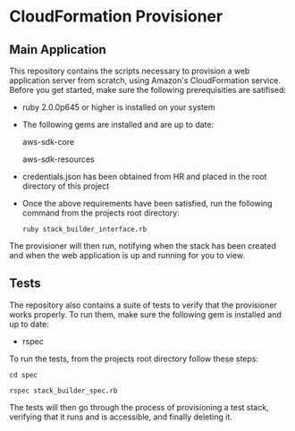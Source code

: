 # CloudFormation Provisioner

## Main Application

This repository contains the scripts necessary to provision a web application server
from scratch, using Amazon's CloudFormation service. Before you get started, make
sure the following prerequisities are satifised:

- ruby 2.0.0p645 or higher is installed on your system

- The following gems are installed and are up to date:

  aws-sdk-core

  aws-sdk-resources

- credentials.json has been obtained from HR and placed in the
  root directory of this project

- Once the above requirements have been satisfied, run the following
  command from the projects root directory:

  `ruby stack_builder_interface.rb`

The provisioner will then run, notifying when the stack has been created
and when the web application is up and running for you to view.

## Tests

The repository also contains a suite of tests to verify that the provisioner
works properly. To run them, make sure the following gem is installed and up to date:

- rspec

To run the tests, from the projects root directory follow these steps:

  `cd spec`

  `rspec stack_builder_spec.rb`

The tests will then go through the process of provisioning a test stack,
verifying that it runs and is accessible, and finally deleting it.

